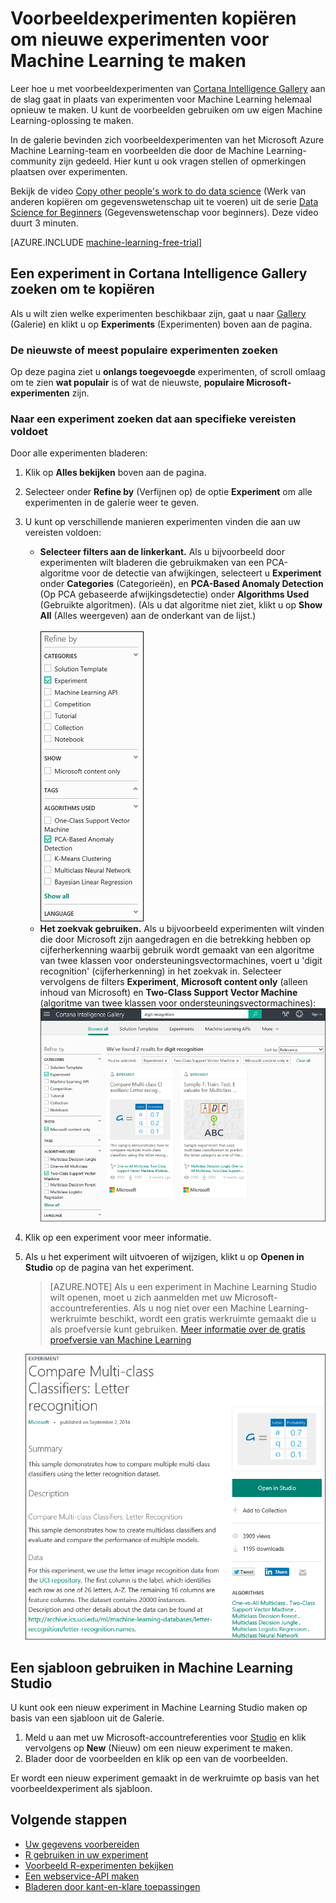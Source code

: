 <properties
    pageTitle="Voorbeeldexperimenten van Machine Learning kopiëren | Microsoft Azure"
    description="Leer hoe u voorbeeldexperimenten voor Machine Learning gebruikt om met Cortana Intelligence Gallery en Microsoft Azure Machine Learning nieuwe experimenten te maken."
    services="machine-learning"
    documentationCenter=""
    authors="cjgronlund"
    manager="paulettm"
    editor="cgronlun"/>

<tags
    ms.service="machine-learning"
    ms.workload="data-services"
    ms.tgt_pltfrm="na"
    ms.devlang="na"
    ms.topic="get-started-article"
    ms.date="08/17/2016"
    ms.author="cgronlun;chhavib;olgali"/>

# Voorbeeldexperimenten kopiëren om nieuwe experimenten voor Machine Learning te maken
Leer hoe u met voorbeeldexperimenten van [Cortana Intelligence Gallery](http://gallery.cortanaintelligence.com/) aan de slag gaat in plaats van experimenten voor Machine Learning helemaal opnieuw te maken. U kunt de voorbeelden gebruiken om uw eigen Machine Learning-oplossing te maken.

In de galerie bevinden zich voorbeeldexperimenten van het Microsoft Azure Machine Learning-team en voorbeelden die door de Machine Learning-community zijn gedeeld. Hier kunt u ook vragen stellen of opmerkingen plaatsen over experimenten.

Bekijk de video [Copy other people's work to do data science](machine-learning-data-science-for-beginners-copy-other-peoples-work-to-do-data-science.md) (Werk van anderen kopiëren om gegevenswetenschap uit te voeren) uit de serie [Data Science for Beginners](machine-learning-data-science-for-beginners-the-5-questions-data-science-answers.md) (Gegevenswetenschap voor beginners). Deze video duurt 3 minuten.

[AZURE.INCLUDE [machine-learning-free-trial](../../includes/machine-learning-free-trial.md)]

## Een experiment in Cortana Intelligence Gallery zoeken om te kopiëren

Als u wilt zien welke experimenten beschikbaar zijn, gaat u naar [Gallery](http://gallery.cortanaintelligence.com/) (Galerie) en klikt u op **Experiments** (Experimenten) boven aan de pagina.

### De nieuwste of meest populaire experimenten zoeken

Op deze pagina ziet u **onlangs toegevoegde** experimenten, of scroll omlaag om te zien **wat populair** is of wat de nieuwste, **populaire Microsoft-experimenten** zijn.

### Naar een experiment zoeken dat aan specifieke vereisten voldoet

Door alle experimenten bladeren:

1. Klik op **Alles bekijken** boven aan de pagina.
2. Selecteer onder **Refine by** (Verfijnen op) de optie **Experiment** om alle experimenten in de galerie weer te geven.
3. U kunt op verschillende manieren experimenten vinden die aan uw vereisten voldoen:
    * **Selecteer filters aan de linkerkant.** Als u bijvoorbeeld door experimenten wilt bladeren die gebruikmaken van een PCA-algoritme voor de detectie van afwijkingen, selecteert u **Experiment** onder **Categories** (Categorieën), en **PCA-Based Anomaly Detection** (Op PCA gebaseerde afwijkingsdetectie) onder **Algorithms Used** (Gebruikte algoritmen). (Als u dat algoritme niet ziet, klikt u op **Show All** (Alles weergeven) aan de onderkant van de lijst.)<br></br>
      ![](./media/machine-learning-sample-experiments/refine-the-view.png)
    *  **Het zoekvak gebruiken.** Als u bijvoorbeeld experimenten wilt vinden die door Microsoft zijn aangedragen en die betrekking hebben op cijferherkenning waarbij gebruik wordt gemaakt van een algoritme van twee klassen voor ondersteuningsvectormachines, voert u 'digit recognition' (cijferherkenning) in het zoekvak in. Selecteer vervolgens de filters **Experiment**, **Microsoft content only** (alleen inhoud van Microsoft) en **Two-Class Support Vector Machine** (algoritme van twee klassen voor ondersteuningsvectormachines):
      ![](./media/machine-learning-sample-experiments/search-for-experiments.png) 
4. Klik op een experiment voor meer informatie.
5. Als u het experiment wilt uitvoeren of wijzigen, klikt u op **Openen in Studio** op de pagina van het experiment.

    > [AZURE.NOTE] Als u een experiment in Machine Learning Studio wilt openen, moet u zich aanmelden met uw Microsoft-accountreferenties. Als u nog niet over een Machine Learning-werkruimte beschikt, wordt een gratis werkruimte gemaakt die u als proefversie kunt gebruiken. [Meer informatie over de gratis proefversie van Machine Learning](https://azure.microsoft.com/pricing/details/machine-learning/)

    ![](./media/machine-learning-sample-experiments/example-experiment.png) 


## Een sjabloon gebruiken in Machine Learning Studio

U kunt ook een nieuw experiment in Machine Learning Studio maken op basis van een sjabloon uit de Galerie.

1. Meld u aan met uw Microsoft-accountreferenties voor [Studio](https://studio.azureml.net) en klik vervolgens op **New** (Nieuw) om een nieuw experiment te maken.
2. Blader door de voorbeelden en klik op een van de voorbeelden.

Er wordt een nieuw experiment gemaakt in de werkruimte op basis van het voorbeeldexperiment als sjabloon.

## Volgende stappen
- [Uw gegevens voorbereiden](machine-learning-data-science-import-data.md)
- [R gebruiken in uw experiment](machine-learning-r-quickstart.md)
- [Voorbeeld R-experimenten bekijken](machine-learning-r-csharp-web-service-examples.md)
- [Een webservice-API maken](machine-learning-publish-a-machine-learning-web-service.md)
- [Bladeren door kant-en-klare toepassingen](https://datamarket.azure.com/browse?query=machine+learning)



<!--HONumber=ago16_HO4-->



